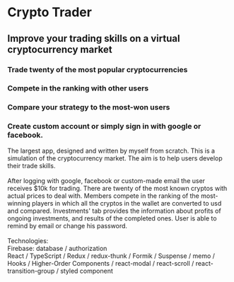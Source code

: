 # Crypto Trader

## Improve your trading skills on a virtual cryptocurrency market

### Trade twenty of the most popular cryptocurrencies

### Compete in the ranking with other users

### Compare your strategy to the most-won users

### Create custom account or simply sign in with google or facebook.

The largest app, designed and written by myself from scratch. This is a simulation of the cryptocurrency market. The aim is to help users develop their trade skills.
<br/><br/>
After logging with google, facebook or custom-made email the user receives \$10k for trading. There are twenty of the most known cryptos with actual prices to deal with.
Members compete in the ranking of the most-winning players in which all the cryptos in the wallet are converted to usd and compared. Investments' tab provides the information about profits of ongoing investments, and results of the completed ones. User is able to remind by email or change his password.
<br/><br/>
Technologies:
<br/>
Firebase: database / authorization
<br/>
React / TypeScript / Redux / redux-thunk / Formik / Suspense / memo / Hooks / Higher-Order Components / react-modal / react-scroll / react-transition-group / styled component
